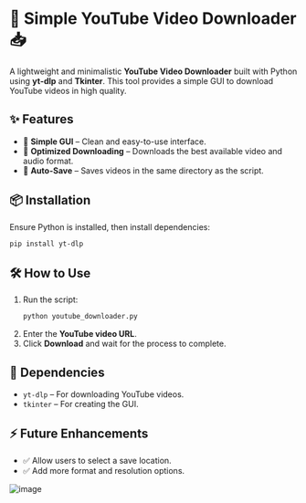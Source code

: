 # 🎥 Simple YouTube Video Downloader 📥  

A lightweight and minimalistic **YouTube Video Downloader** built with Python using **yt-dlp** and **Tkinter**. This tool provides a simple GUI to download YouTube videos in high quality.  

## ✨ Features  
- 📌 **Simple GUI** – Clean and easy-to-use interface.  
- 🎯 **Optimized Downloading** – Downloads the best available video and audio format.  
- 📂 **Auto-Save** – Saves videos in the same directory as the script.  

## 📦 Installation  
Ensure Python is installed, then install dependencies:  
```sh
pip install yt-dlp
```

## 🛠️ How to Use  
1. Run the script:  
   ```sh
   python youtube_downloader.py
   ```
2. Enter the **YouTube video URL**.  
3. Click **Download** and wait for the process to complete.  

## 🔗 Dependencies  
- `yt-dlp` – For downloading YouTube videos.  
- `tkinter` – For creating the GUI.  

## ⚡ Future Enhancements  
- ✅ Allow users to select a save location.  
- ✅ Add more format and resolution options.  

![image](https://github.com/user-attachments/assets/af61871e-f7d0-41db-8fa6-5193978d80ed)

